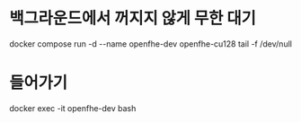 # 백그라운드에서 꺼지지 않게 무한 대기
docker compose run -d --name openfhe-dev openfhe-cu128 tail -f /dev/null

# 들어가기
docker exec -it openfhe-dev bash

